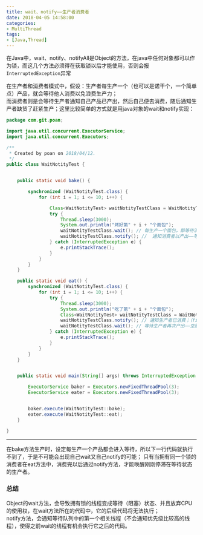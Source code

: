```yaml
---
title: wait、notify——生产者消费者
date: 2018-04-05 14:58:00
categories:
- MultiThread
tags:
- [Java,Thread]
---  
```


在Java中，wait、notify、notifyAll是Object的方法，在java中任何对象都可以作为锁，而这几个方法必须得在获取锁以后才能使用，否则会报`InterruptedException`异常  

在生产者和消费者模式中，假设：生产者每生产一个（也可以是诺干个，一个简单点）产品，就会等待他人消费以免浪费生产力；  
而消费者则是会等待生产者通知自己产品已产出，然后自己便去消费，随后通知生产者缺货了赶紧生产；这里比较简单的方式就是用java对象的wait和notify实现：  
```java
package com.git.poan;

import java.util.concurrent.ExecutorService;
import java.util.concurrent.Executors;

/**
 * Created by poan on 2018/04/12.
 */
public class WaitNotityTest {


    public static void bake() {

        synchronized (WaitNotityTest.class) {
            for (int i = 1; i <= 10; i++) {

                Class<WaitNotityTest> waitNotityTestClass = WaitNotityTest.class;
                try {
                    Thread.sleep(3000);
                    System.out.println("烤好第" + i + "个面包");
                    waitNotityTestClass.wait(); // 每生产一个面包，即等待消费者去消费
                    waitNotityTestClass.notify(); //  通知消费者以产出——等待消费 （fixme 这里我找了下为啥不会唤醒自己，因为在上一行中，此线程已经放弃cpu使用权，没机会执行到这一步了；所以不会有自己wait又调用notify唤醒自己的可能性！）
                } catch (InterruptedException e) {
                    e.printStackTrace();
                }
            }
        }
    }

    public static void eat() {
        synchronized (WaitNotityTest.class) { 
            for (int i = 1; i <= 10; i++) {
                try {
                    Thread.sleep(3000);
                    System.out.println("吃了第" + i + "个面包");
                    Class<WaitNotityTest> waitNotityTestClass = WaitNotityTest.class;
                    waitNotityTestClass.notify(); // 通知生产者已消费；（fixme notify会通知等待队列中的第一个相关进程，使其有机会获得CPU使用权运行）
                    waitNotityTestClass.wait(); // 等待生产者再次产出——空腹等待 
                } catch (InterruptedException e) {
                    e.printStackTrace();
                }
            }
        }
    }


    public static void main(String[] args) throws InterruptedException {

        ExecutorService baker = Executors.newFixedThreadPool(3);
        ExecutorService eater = Executors.newFixedThreadPool(3);


        baker.execute(WaitNotityTest::bake);
        eater.execute(WaitNotityTest::eat);
    }

}

```

---  
在bake方法生产时，设定每生产一个产品都会进入等待，所以下一行代码就执行不到了，于是不可能会出现自己wait又自己notify的可能； 只有当拥有同一个锁的消费者在eat方法中，消费完以后通过notify方法，才能唤醒刚刚停滞在等待状态的生产者。  

### 总结  
Object的wait方法，会导致拥有锁的线程变成等待（阻塞）状态、并且放弃CPU的使用权，在wait方法所在的代码中，它的后续代码将无法执行；  
notify方法，会通知等待队列中的第一个相关线程（不会通知优先级比较高的线程），使得之前wait的线程有机会执行它之后的代码。